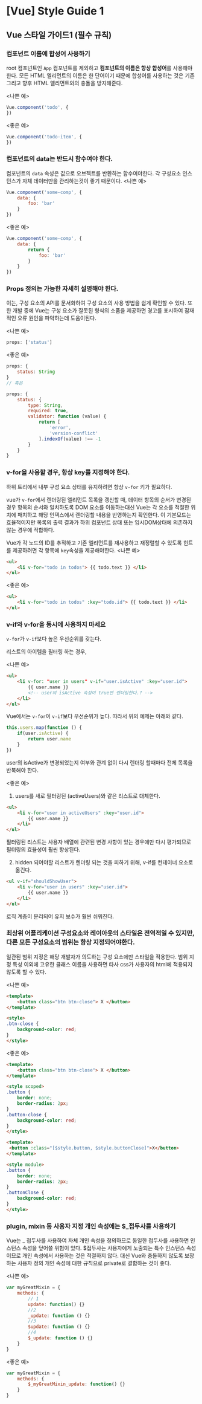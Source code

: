 # [Vue] Style Guide 1

## Vue 스타일 가이드1 (필수 규칙)

### 컴포넌트 이름에 합성어 사용하기
root 컴포넌트인 `App` 컴포넌트를 제외하고 **컴포넌트의 이름은 항상 합성어**를 사용해야 한다.
모든 HTML 엘리먼트의 이름은 한 단어이기 때문에 합성어를 사용하는 것은 기존 그리고 향후 HTML 엘리먼트와의 충돌을 방지해준다.

<나쁜 예>
```javascript
Vue.component('todo', {
})
```
<좋은 예>
```javascript
Vue.component('todo-item', {
})
```

### 컴포넌트의 data는 반드시 함수여야 한다.
컴포넌트의 `data` 속성은 값으로 오브젝트를 반환하는 함수여야한다.
각 구성요소 인스턴스가 자체 데이터만을 관리하는것이 좋기 때문이다.
<나쁜 예>
```javascript
Vue.component('some-comp', {
	data: {
		foo: 'bar'
	}
})
```
<좋은 예>
```javascript
Vue.component('some-comp', {
	data: {
		return {
			foo: 'bar'
		}
	}
})
```

### Props 정의는 가능한 자세히 설명해야 한다.
이는, 구성 요소의 API를 문서화하여 구성 요소의 사용 방법을 쉽게 확인할 수 있다.
또한 개발 중에 Vue는 구성 요소가 잘못된 형식의 소품을 제공하면 경고를 표시하여 잠재적인 오류 원인을 파악하는데 도움이된다.

<나쁜 예>
```javascript
props: ['status']
```

<좋은 예>
```javascript
props: {
	status: String
}
// 혹은

props: {
	status: {
		type: String,
		required: true,
		validator: function (value) {
			return [
				'error',
				'version-conflict'
			].indexOf(value) !== -1
		}
	}
}
```

### v-for을 사용할 경우, 항상 key를 지정해야 한다.
하위 트리에서 내부 구성 요소 상태를 유지하려면 항상 `v-for` 키가 필요하다.

vue가 `v-for`에서 렌더링된 엘리먼트 목록을 갱신할 때,
데이터 항목의 순서가 변경된 경우 항목의 순서와 일치하도록 DOM 요소를 이동하는대신 Vue는 각 요소를 적절한 위치에 패치하고 해당 인덱스에서 렌더링할 내용을 반영하는지 확인한다.
이 기본모드는 효율적이지만 목록의 출력 결과가 하위 컴포넌트 상태 또는 임시DOM상태에 의존하지 않는 경우에 적합하다.

Vue가 각 노드의 ID를 추적하고 기존 엘리먼트를 재사용하고 재정렬할 수 있도록 힌트를 제공하려면 각 항목에 `key`속성을 제공해야한다.
<나쁜 예>
```html
<ul>
	<li v-for="todo in todos"> {{ todo.text }} </li>
</ul>
```

<좋은 예>
```html
<ul>
	<li v-for="todo in todos" :key="todo.id"> {{ todo.text }} </li>
</ul>
```

### v-if와 v-for을 동시에 사용하지 마세요
`v-for`가 `v-if`보다 높은 우선순위를 갖는다.

리스트의 아이템을 필터링 하는 경우, 

<나쁜 예>
```html
<ul>
	<li v-for: "user in users" v-if="user.isActive" :key="user.id">
		{{ user.name }}
		<!-- user의 isActive 속성이 true면 렌더링한다.? -->
	</li>
</ul>
```
Vue에서는 `v-for`이 `v-if`보다 우선순위가 높다. 
따라서 위의 예제는 아래와 같다.
```javascript
this.users.map(function () {
	if(user.isActive) {
		return user.name
	}
})
```
user의 isActive가 변경되었는지 여부와 관계 없이 다시 렌더링 할때마다 전체 목록을 반복해야 한다.


<좋은 예>

1. users를 새로 필터링된 (activeUsers)와 같은 리스트로 대체한다.
```html
<ul>
	<li v-for="user in activeUsers" :key="user.id"> 
		{{ user.name }}
	</li>
</ul>
```
필터링된 리스트는 사용자 배열에 관련된 변경 사항이 있는 경우에만 다시 평가되므로 필터링의 효율성이 훨씬 향상된다.

2. hidden 되어야할 리스트가 렌더링 되는 것을 피하기 위해, v-if를 컨테이너 요소로 옮긴다.
```html
<ul v-if="shouldShowUser">
	<li v-for="user in users" :key="user.id">
		{{ user.name }}
	</li>
</ul>
```
로직 계층이 분리되어 유지 보수가 훨씬 쉬워진다.

### 최상위 어플리케이션 구성요소와 레이아웃의 스타일은 전역적일 수 있지만, 다른 모든 구성요소의 범위는 항상 지정되어야한다.

일관된 범위 지정은 해당 개발자가 의도하는 구성 요소에만 스타일을 적용한다.
범위 지정 특성 이외에 고유한 클래스 이름을 사용하면 타사 css가 사용자의 html에 적용되지 않도록 할 수 있다.

<나쁜 예>
```html
<template>
	<button class="btn btn-close"> X </button>
</template>

<style>
.btn-close {
	background-color: red;
}
</style>
```
<좋은 예>
```html
<template>
	<button class="btn btn-close"> X </button>
</template>

<style scoped>
.button {
	border: none;
	border-radius: 2px;
}
.button-close {
	background-color: red;
}
</style>
```
```html
<template>  
 <button :class="[$style.button, $style.buttonClose]">X</button>  
</template>

<style module>
.button {
	border: none;
	border-radius: 2px;
}
.buttonClose {
	background-color: red;
}
</style>
```

### plugin, mixin 등 사용자 지정 개인 속성에는 $_접두사를 사용하기
Vue는 _ 접두사를 사용하여 자체 개인 속성을 정의하므로 동일한 접두사를 사용하면 인스턴스 속성을 덮어쓸 위험이 있다.
$접두사는 사용자에게 노출되는 특수 인스턴스 속성이므로 개인 속성에서 사용하는 것은 적절하지 않다.
대신 Vue와 충돌하지 않도록 보장하는 사용자 정의 개인 속성에 대한 규칙으로 private로 결합하는 것이 좋다.

<나쁜 예>
```javascript
var myGreatMixin = {
	methods: {
		// 1
		update: function() {}
		//2
		_update: function () {}
		//3
		$update: function () {}
		//4
		$_update: function () {}
	}
}
```
<좋은 예>
```javascript
var myGreatMixin = {
	methods: {
		$_myGreatMixin_update: function() {}
	}
}
```
